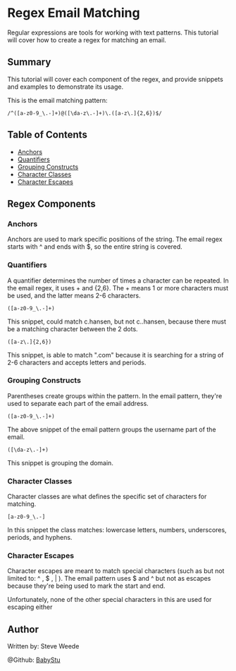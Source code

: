 # Regex Email Matching
Regular expressions are tools for working with text patterns. This tutorial will cover how to create a regex for matching an email.

## Summary

This tutorial will cover each component of the regex, and provide snippets and examples to demonstrate its usage.

This is the email matching pattern:
```
/^([a-z0-9_\.-]+)@([\da-z\.-]+)\.([a-z\.]{2,6})$/
```
## Table of Contents

- [Anchors](#anchors)
- [Quantifiers](#quantifiers)
- [Grouping Constructs](#grouping-constructs)
- [Character Classes](#character-classes)
- [Character Escapes](#character-escapes)

## Regex Components

### Anchors

Anchors are used to mark specific positions of the string. The email regex starts with ^ and ends with $, so the entire string is covered.

### Quantifiers

A quantifier determines the number of times a character can be repeated. In the email regex, it uses + and {2,6}. The + means 1 or more characters must be used, and the latter means 2-6 characters. 

```
([a-z0-9_\.-]+)
```
This snippet, could match c.hansen, but not c..hansen, because there must be a matching character between the 2 dots.

```
([a-z\.]{2,6})
```
 This snippet, is able to match ".com" because it is searching for a string of 2-6 characters and accepts letters and periods.

### Grouping Constructs

Parentheses create groups within the pattern. In the email pattern, they're used to separate each part of the email address.

```
([a-z0-9_\.-]+)
```

The above snippet of the email pattern groups the username part of the email.

```
([\da-z\.-]+)
```

This snippet is grouping the domain.

### Character Classes

Character classes are what defines the specific set of characters for matching.

```
[a-z0-9_\.-]
```
In this snippet the class matches: lowercase letters, numbers, underscores, periods, and hyphens. 

### Character Escapes

Character escapes are meant to match special characters (such as but not limited to: \^ , \$ , \| ). The email pattern uses $ and ^ but not as escapes because they're being used to mark the start and end. 

Unfortunately, none of the other special characters in this are used for escaping either

## Author

Written by: Steve Weede

@Github: [BabyStu](https://github.com/BabyStu)


